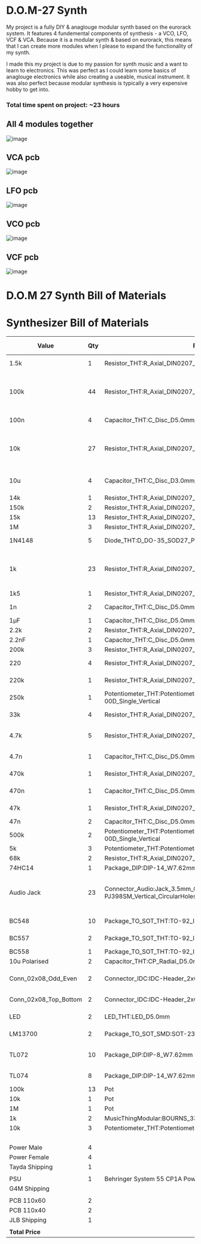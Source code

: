 # D.O.M-27 Synth

My project is a fully DIY & anaglouge modular synth based on the eurorack system. It features 4 fundemental components of synthesis - a VCO, LFO, VCF & VCA. Because it is a modular synth & based on eurorack, this means that I can create more modules when I please to expand
the functionality of my synth. 

I made this my project is due to my passion for synth music and a want to learn to electronics. This was perfect as I could learn some basics of anaglouge electronics while also creating a useable, musical instrument. It was also perfect because modular synthesis is 
typically a very expensive hobby to get into.

### Total time spent on project: ~23 hours

## All 4 modules together 
![image](https://github.com/user-attachments/assets/85197b87-c91b-4e42-b6df-25c2b775514b)
## VCA pcb
![image](https://github.com/user-attachments/assets/37be5d73-dde8-478d-9ac8-0fa493a5fe8e)
## LFO pcb
![image](https://github.com/user-attachments/assets/07191062-0c23-4746-a653-a4278b05967b)
## VCO pcb
![image](https://github.com/user-attachments/assets/17143ab4-50b9-4f06-a48b-001e742754a7)
## VCF pcb
![image](https://github.com/user-attachments/assets/0b74a0ac-cdbf-4b2f-bb67-427607a43b9b)

# D.O.M 27 Synth Bill of Materials
# Synthesizer Bill of Materials

| Value | Qty | Footprint | Source | Price | Where from |
|-------|-----|-----------|--------|-------|------------|
| 1.5k | 1 | Resistor_THT:R_Axial_DIN0207_L6.3mm_D2.5mm_P7.62mm_Horizontal | DS-20 VCF | 0.12 | Tayda |
| 100k | 44 | Resistor_THT:R_Axial_DIN0207_L6.3mm_D2.5mm_P7.62mm_Horizontal | DOMSynth, DS-20 VCF, Dom LFO, Dom VCA | 1.25 | Tayda |
| 100n | 4 | Capacitor_THT:C_Disc_D5.0mm_W2.5mm_P5.00mm | DS-20 VCF | 0.4 | Tayda |
| 10k | 27 | Resistor_THT:R_Axial_DIN0207_L6.3mm_D2.5mm_P7.62mm_Horizontal | DOMSynth, DS-20 VCF, Dom LFO, Dom VCA | 2.7 | Tayda |
| 10u | 4 | Capacitor_THT:C_Disc_D3.0mm_W1.6mm_P2.50mm | DS-20 VCF, Dom VCA | 0.15 | Tayda |
| 14k | 1 | Resistor_THT:R_Axial_DIN0207_L6.3mm_D2.5mm_P7.62mm_Horizontal | DOMSynth | ---- | |
| 150k | 2 | Resistor_THT:R_Axial_DIN0207_L6.3mm_D2.5mm_P7.62mm_Horizontal | Dom LFO | 0.25 | Tayda |
| 15k | 13 | Resistor_THT:R_Axial_DIN0207_L6.3mm_D2.5mm_P7.62mm_Horizontal | Dom VCA | 0.3 | Tayda |
| 1M | 3 | Resistor_THT:R_Axial_DIN0207_L6.3mm_D2.5mm_P7.62mm_Horizontal | DOMSynth | 0.15 | Tayda |
| 1N4148 | 5 | Diode_THT:D_DO-35_SOD27_P7.62mm_Horizontal | DOMSynth, Dom LFO | 0.05 | Tayda |
| 1k | 23 | Resistor_THT:R_Axial_DIN0207_L6.3mm_D2.5mm_P7.62mm_Horizontal | DOMSynth, DS-20 VCF, Dom LFO, Dom VCA | 0.45 | Tayda |
| 1k5 | 1 | Resistor_THT:R_Axial_DIN0207_L6.3mm_D2.5mm_P7.62mm_Horizontal | DOMSynth | 0.15 | Tayda |
| 1n | 2 | Capacitor_THT:C_Disc_D5.0mm_W2.5mm_P5.00mm | DS-20 VCF | 0.9 | Tayda |
| 1µF | 1 | Capacitor_THT:C_Disc_D5.0mm_W2.5mm_P5.00mm | DOMSynth | 0.12 | Tayda |
| 2.2k | 2 | Resistor_THT:R_Axial_DIN0207_L6.3mm_D2.5mm_P7.62mm_Horizontal | Dom LFO | 0.15 | Tayda |
| 2.2nF | 1 | Capacitor_THT:C_Disc_D5.0mm_W2.5mm_P5.00mm | DOMSynth | 0.06 | Tayda |
| 200k | 3 | Resistor_THT:R_Axial_DIN0207_L6.3mm_D2.5mm_P7.62mm_Horizontal | Dom VCA | 0.12 | Tayda |
| 220 | 4 | Resistor_THT:R_Axial_DIN0207_L6.3mm_D2.5mm_P7.62mm_Horizontal | DS-20 VCF | 0.8 | Tayda |
| 220k | 1 | Resistor_THT:R_Axial_DIN0207_L6.3mm_D2.5mm_P7.62mm_Horizontal | DS-20 VCF | 0.15 | Tayda |
| 250k | 1 | Potentiometer_THT:Potentiometer_Alpha_RD901F-40-00D_Single_Vertical | DOMSynth | 1.29 | Tayda |
| 33k | 4 | Resistor_THT:R_Axial_DIN0207_L6.3mm_D2.5mm_P7.62mm_Horizontal | DOMSynth, Dom VCA | 0.15 | Tayda |
| 4.7k | 5 | Resistor_THT:R_Axial_DIN0207_L6.3mm_D2.5mm_P7.62mm_Horizontal | DS-20 VCF, Dom LFO | 0.15 | Tayda |
| 4.7n | 1 | Capacitor_THT:C_Disc_D5.0mm_W2.5mm_P5.00mm | DS-20 VCF | 0.07 | Tayda |
| 470k | 1 | Resistor_THT:R_Axial_DIN0207_L6.3mm_D2.5mm_P7.62mm_Horizontal | DS-20 VCF | 0.15 | Tayda |
| 470n | 1 | Capacitor_THT:C_Disc_D5.0mm_W2.5mm_P5.00mm | DS-20 VCF | 0.08 | Tayda |
| 47k | 1 | Resistor_THT:R_Axial_DIN0207_L6.3mm_D2.5mm_P7.62mm_Horizontal | DS-20 VCF | 0.15 | Tayda |
| 47n | 2 | Capacitor_THT:C_Disc_D5.0mm_W2.5mm_P5.00mm | Dom LFO | 0.13 | Tayda |
| 500k | 2 | Potentiometer_THT:Potentiometer_Alpha_RD901F-40-00D_Single_Vertical | Dom LFO | 1.34 | Tayda |
| 5k | 3 | Potentiometer_THT:Potentiometer_Bourns_3296P_Horizontal | Dom VCA | 0.18 | Tayda |
| 68k | 2 | Resistor_THT:R_Axial_DIN0207_L6.3mm_D2.5mm_P7.62mm_Horizontal | DOMSynth | 0.15 | Tayda |
| 74HC14 | 1 | Package_DIP:DIP-14_W7.62mm | DOMSynth | 0.66 | Tayda |
| Audio Jack | 23 | Connector_Audio:Jack_3.5mm_QingPu_WQP-PJ398SM_Vertical_CircularHoles | DOMSynth, DS-20 VCF, Dom LFO, Dom VCA | 8.97 | Tayda |
| BC548 | 10 | Package_TO_SOT_THT:TO-92_Inline | DOMSynth, Dom VCA | 0.4 | Tayda |
| BC557 | 2 | Package_TO_SOT_THT:TO-92_Inline | DS-20 VCF | 0.06 | Tayda |
| BC558 | 1 | Package_TO_SOT_THT:TO-92_Inline | DOMSynth | 0.04 | Tayda |
| 10u Polarised | 2 | Capacitor_THT:CP_Radial_D5.0mm_P2.50mm | Dom VCA | 0.06 | Tayda |
| Conn_02x08_Odd_Even | 2 | Connector_IDC:IDC-Header_2x08_P2.54mm_Vertical | DS-20 VCF, Dom VCA | --- | |
| Conn_02x08_Top_Bottom | 2 | Connector_IDC:IDC-Header_2x08_P2.54mm_Vertical | DOMSynth, Dom LFO | --- | |
| LED | 2 | LED_THT:LED_D5.0mm | DS-20 VCF | 0.048 | Tayda |
| LM13700 | 2 | Package_TO_SOT_SMD:SOT-23-5 | DS-20 VCF | 4.7 | Tayda |
| TL072 | 10 | Package_DIP:DIP-8_W7.62mm | DS-20 VCF, Dom VCA | 14.9 | Tayda |
| TL074 | 8 | Package_DIP:DIP-14_W7.62mm | DOMSynth, Dom LFO | 4.72 | Tayda |
| 100k | 13 | Pot | | 8.71 | Tayda |
| 10k | 1 | Pot | | 0.67 | Tayda |
| 1M | 1 | Pot | | 0.67 | Tayda |
| 1k | 2 | MusicThingModular:BOURNS_3362P_TRIMMER | | 0.12 | Tayda |
| 10k | 3 | Potentiometer_THT:Potentiometer_Bourns_3296P_Horizontal | | 0.18 | Tayda |
| | | | | | Tayda |
| Power Male | 4 | | | 1.2 | |
| Power Female | 4 | | | 0.52 | |
| Tayda Shipping | 1 | | | 9.25 | Tayda |
| | | | | | |
| PSU | 1 | Behringer System 55 CP1A Power Supply Module | | 62.56 | Gear4Music |
| G4M Shipping | | | | 2.71 | |
| | | | | | |
| PCB 110x60 | 2 | | | 13 | JLB PCB |
| PCB 110x40 | 2 | | | 11.4 | JLB PCB |
| JLB Shipping | 1 | | | 3.12 | |
| | | | | | |
| **Total Price** | | | | **$160.77** |
